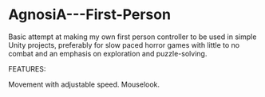 # AgnosiA---First-Person
Basic attempt at making my own first person controller to be used in simple Unity projects, preferably for slow paced horror games with little to no combat and an emphasis on exploration and puzzle-solving.

FEATURES:

Movement with adjustable speed.
Mouselook.

